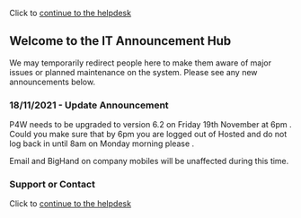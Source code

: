 Click to [continue to the helpdesk](http://helpdesk.fbcmanbybowdler.com)
## Welcome to the IT Announcement Hub

We may temporarily redirect people here to make them aware of major issues or planned maintenance on the system.
Please see any new announcements below.

### 18/11/2021 - Update Announcement

P4W needs to be upgraded to version 6.2 on Friday 19th November at 6pm . Could you make sure that by 6pm you are logged out of Hosted and do not log back in until 8am on Monday morning please .

Email and BigHand on company mobiles will be unaffected during this time.


### Support or Contact

Click to [continue to the helpdesk](http://helpdesk.fbcmanbybowdler.com)
